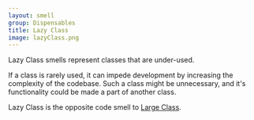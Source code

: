 ```yaml
---
layout: smell
group: Dispensables
title: Lazy Class
image: lazyClass.png
---
```

Lazy Class smells represent classes that are under-used.

If a class is rarely used, it can impede development by increasing the complexity of the codebase. Such a class might be unnecessary, and it's functionality could be made a part of another class.

Lazy Class is the opposite code smell to [Large Class](../bloaters/large-class).